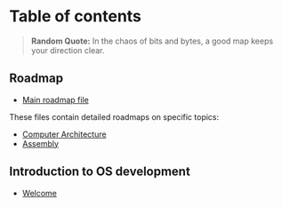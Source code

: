 # Table of contents
> **Random Quote:** In the chaos of bits and bytes, a good map keeps your direction clear.

## Roadmap
+ [Main roadmap file](./roadmap/00_roadmap.md)

These files contain detailed roadmaps on specific topics:
+ [Computer Architecture](./roadmap/01_computer_architecture.md)
+ [Assembly](./roadmap/02_assembly.md)

## Introduction to OS development
+ [Welcome](./notes/welcome.md)
